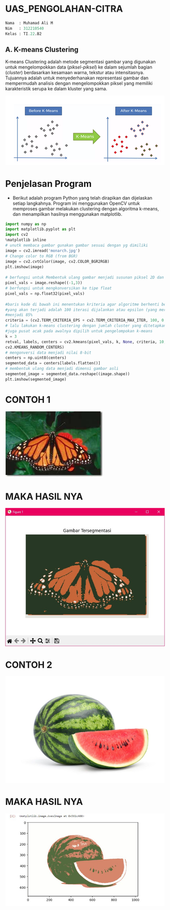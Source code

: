 # UAS_PENGOLAHAN-CITRA

```py
Nama  : Muhamad Ali M
Nim   : 312210540
Kelas : TI.22.B2
```

## A. K-means Clustering

K-means Clustering adalah metode segmentasi gambar yang digunakan untuk mengelompokkan data (_piksel-piksel_) ke dalam sejumlah bagian (_cluster_) berdasarkan kesamaan warna, tekstur atau intensitasnya. Tujuannya adalah untuk menyederhanakan representasi gambar dan mempermudah analisis dengan mengelompokkan piksel yang memiliki karakteristik serupa ke dalam kluster yang sama.

![image](IMG/contoh.png)

# Penjelasan Program

- Berikut adalah program Python yang telah dirapikan dan dijelaskan setiap langkahnya. Program ini menggunakan OpenCV untuk memproses gambar melakukan clustering dengan algoritma k-means, dan menampilkan hasilnya menggunakan matplotlib.

```py
import numpy as np
import matplotlib.pyplot as plt
import cv2
%matplotlib inline
# unutk membaca gambar gunakan gambar sesuai dengan yg dimiliki
image = cv2.imread('monarch.jpg')
# Change color to RGB (from BGR)
image = cv2.cvtColor(image, cv2.COLOR_BGR2RGB)
plt.imshow(image)

# berfungsi untuk Membentuk ulang gambar menjadi susunan piksel 2D dan 3 nilai warna (RGB)
pixel_vals = image.reshape((-1,3))
# berfungsi untuk mengkonversikan ke tipe float
pixel_vals = np.float32(pixel_vals)

#baris kode di bawah ini menentukan kriteria agar algoritme berhenti berjalan,
#yang akan terjadi adalah 100 iterasi dijalankan atau epsilon (yang merupakan akurasi yang dibutuhkan)
#menjadi 85%
criteria = (cv2.TERM_CRITERIA_EPS + cv2.TERM_CRITERIA_MAX_ITER, 100, 0.85)
# lalu lakukan k-means clustering dengan jumlah cluster yang ditetapkan sebagai 3
#juga pusat acak pada awalnya dipilih untuk pengelompokan k-means
k = 3
retval, labels, centers = cv2.kmeans(pixel_vals, k, None, criteria, 10,
cv2.KMEANS_RANDOM_CENTERS)
# mengonversi data menjadi nilai 8-bit
centers = np.uint8(centers)
segmented_data = centers[labels.flatten()]
# membentuk ulang data menjadi dimensi gambar asli
segmented_image = segmented_data.reshape((image.shape))
plt.imshow(segmented_image)
```

# CONTOH 1

![image](IMG/monarch.jpg)

# MAKA HASIL NYA

![image](IMG/monarch2.jpeg)

# CONTOH 2

![image](IMG/S.jpg)

# MAKA HASIL NYA

![image](IMG/Hasil%20S.JPG)
